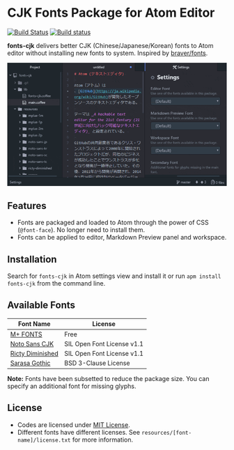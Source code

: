 # CJK Fonts Package for Atom Editor

[![Build Status](https://travis-ci.org/jmlntw/atom-fonts-cjk.svg?branch=master)](https://travis-ci.org/jmlntw/atom-fonts-cjk)
[![Build status](https://ci.appveyor.com/api/projects/status/4oa8n75m8bf7dumw/branch/master?svg=true)](https://ci.appveyor.com/project/jmlntw/atom-fonts-cjk/branch/master)

**fonts-cjk** delivers better CJK (Chinese/Japanese/Korean) fonts to Atom editor without installing new fonts to system. Inspired by [braver/fonts](https://github.com/braver/fonts).

![A screenshot of fonts-cjk](https://raw.githubusercontent.com/jmlntw/atom-fonts-cjk/master/screenshot.gif)

## Features

* Fonts are packaged and loaded to Atom through the power of CSS (`@font-face`). No longer need to install them.
* Fonts can be applied to editor, Markdown Preview panel and workspace.

## Installation

Search for `fonts-cjk` in Atom settings view and install it or run `apm install fonts-cjk` from the command line.

## Available Fonts

| Font Name | License |
| --------- | ------- |
| [M+ FONTS](https://mplus-fonts.osdn.jp/) | Free |
| [Noto Sans CJK](https://www.google.com/get/noto/help/cjk/) | SIL Open Font License v1.1 |
| [Ricty Diminished](https://github.com/yascentur/RictyDiminished) | SIL Open Font License v1.1 |
| [Sarasa Gothic](https://github.com/be5invis/Sarasa-Gothic) | BSD 3-Clause License |

**Note:** Fonts have been subsetted to reduce the package size. You can specify an additional font for missing glyphs.

## License

* Codes are licensed under [MIT License](LICENSE.md).
* Different fonts have different licenses. See `resources/[font-name]/license.txt` for more information.
